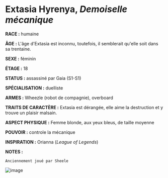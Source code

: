# Extasia Hyrenya, *Demoiselle mécanique*

**RACE :** humaine

**ÂGE :** L'âge d'Extasia est inconnu, toutefois, il semblerait qu'elle soit dans sa trentaine.

**SEXE :** féminin

**ÉTAGE :** 18

**STATUS :** assassiné par Gaia (S1-S1)

**SPÉCIALISATION :** duelliste

**ARMES :** Wheezle (robot de compagnie), overboard

**TRAITS DE CARACTÈRE :** Extasia est dérangée, elle aime la destruction et y trouve un plaisir malsain.

**ASPECT PHYSIQUE :** Femme blonde, aux yeux bleus, de taille moyenne

**POUVOIR :** controle la mécanique

**INSPIRATION :** Orianna (*League of Legends*)

**NOTES :**

`Anciennement joué par Sheele`

![image](https://enyxia.alkanife.fr/images/characters/extasia.png)

